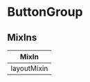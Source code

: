 # ButtonGroup

## MixIns

<!-- @vuese:ButtonGroup:mixIns:start -->
|MixIn|
|---|
|layoutMixin|

<!-- @vuese:ButtonGroup:mixIns:end -->


